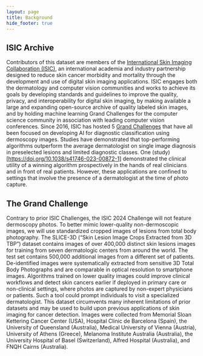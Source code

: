 ```yaml
---
layout: page
title: Background
hide_footer: true
---
```


## ISIC Archive

Contributors of this dataset are members of the [International Skin Imaging Collaboration (ISIC)](https://www.isic-archive.com/), an international academia and industry partnership designed to reduce skin cancer morbidity and mortality through the development and use of digital skin imaging applications. ISIC engages both the dermatology and computer vision communities and works to achieve its goals by developing standards and guidelines to improve the quality, privacy, and interoperability for digital skin imaging, by making available a large and expanding open-source archive of quality labeled skin images, and by holding machine learning Grand Challenges for the computer science community in association with leading computer vision conferences. Since 2016, ISIC has hosted 5 [Grand Challenges](https://challenge.isic-archive.com/) that have all been focused on developing AI for diagnostic classification using dermoscopy images. Studies have demonstrated that top-performing algorithms outperform the average dermatologist on single image diagnosis in preselected lesions and limited diagnostic classes. One (study)[https://doi.org/10.1038/s41746-023-00872-1] demonstrated the clinical utility of a winning algorithm prospectively in the hands of real clinicians and in front of real patients. However, these applications are confined to settings that involve the presence of a dermatologist at the time of photo capture.

## The Grand Challenge

Contrary to prior ISIC Challenges, the ISIC 2024 Challenge will not feature dermoscopy photos. To better mimic lower-quality non-dermoscopic images, we will use standardized cropped images of lesions from total body photography. The SLICE-3D (“Skin Lesion Image Crops Extracted from 3D TBP”) dataset contains images of over 400,000 distinct skin lesions images for training from seven dermatologic centers from around the world. The test set contains 500,000 additional images from a different set of patients. De-identified images were systematically extracted from sensitive 3D Total Body Photographs and are comparable in optical resolution to smartphone images. Algorithms trained on lower quality images could improve clinical workflows and detect skin cancers earlier if deployed in primary care or non-clinical settings, where photos are captured by non-expert physicians or patients. Such a tool could prompt individuals to visit a specialized dermatologist. This dataset circumvents many inherent limitations of prior datasets and may be used to build upon previous applications of skin imaging for cancer detection. Images were collected from Memorial Sloan Kettering Cancer Center (USA), Hospital Clinic de Barcelona (Spain), the University of Queensland (Australia), Medical University of Vienna (Austria), University of Athens (Greece), Melanoma Institute Australia (Australia), the University Hospital of Basel (Switzerland), Alfred Hospital (Australia), and FNQH Cairns (Australia).
